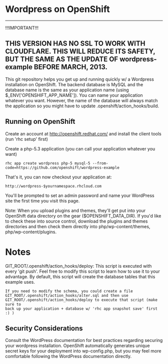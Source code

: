 Wordpress on OpenShift
======================

----------------------
!!!IMPORTANT!!!

THIS VERSION HAS NO SSL TO WORK WITH CLOUDFLARE. THIS WILL REDUCE ITS SAFETY, 
BUT THE SAME AS THE UPDATE OF wordpress-example BEFORE MARCH, 2013.
----------------------

This git repository helps you get up and running quickly w/ a Wordpress installation
on OpenShift.  The backend database is MySQL and the database name is the 
same as your application name (using $_ENV['OPENSHIFT_APP_NAME']).  You can name
your application whatever you want.  However, the name of the database will always
match the application so you might have to update .openshift/action_hooks/build.


Running on OpenShift
----------------------------

Create an account at http://openshift.redhat.com/ and install the client tools (run 'rhc setup' first)

Create a php-5.3 application (you can call your application whatever you want)

    rhc app create wordpress php-5 mysql-5 --from-code=https://github.com/openshift/wordpress-example

That's it, you can now checkout your application at:

    http://wordpress-$yournamespace.rhcloud.com
    
You'll be prompted to set an admin password and name your WordPress site the first time you visit this 
page.  

Note: When you upload plugins and themes, they'll get put into your OpenShift data directory
on the gear ($OPENSHIFT_DATA_DIR).  If you'd like to check these into source control, download the 
plugins and themes directories and then check them directly into php/wp-content/themes, php/wp-content/plugins.

Notes
=====

GIT_ROOT/.openshift/action_hooks/deploy:
    This script is executed with every 'git push'.  Feel free to modify this script
    to learn how to use it to your advantage.  By default, this script will create
    the database tables that this example uses.

    If you need to modify the schema, you could create a file 
    GIT_ROOT/.openshift/action_hooks/alter.sql and then use
    GIT_ROOT/.openshift/action_hooks/deploy to execute that script (make sure to
    back up your application + database w/ 'rhc app snapshot save' first :) )

Security Considerations
-----------------------
Consult the WordPress documentation for best practices regarding securing your wordpress installation.  OpenShift 
automatically generates unique secret keys for your deployment into wp-config.php, but you may feel more
comfortable following the WordPress documentation directly.
